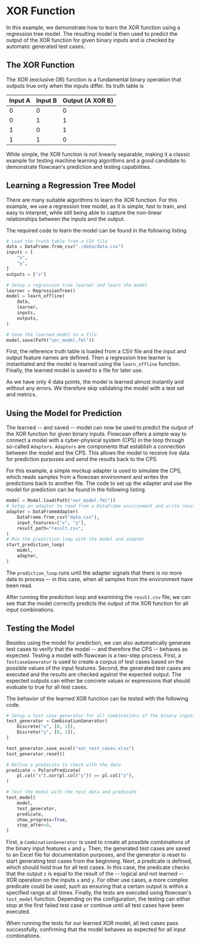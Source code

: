 # XOR Function

In this example, we demonstrate how to learn the XOR function using a regression tree model.
The resulting model is then used to predict the output of the XOR function for given binary inputs and is checked by automatic generated test cases.

## The XOR Function

The XOR (exclusive OR) function is a fundamental binary operation that outputs true only when the inputs differ.
Its truth table is

| Input A | Input B | Output (A XOR B) |
|---------|---------|------------------|
|    0    |    0    |        0         |
|    0    |    1    |        1         |
|    1    |    0    |        1         |
|    1    |    1    |        0         |

While simple, the XOR function is not linearly separable, making it a classic example for testing machine learning algorithms and a good candidate to demonstrate flowcean's prediction and testing capabilities.

## Learning a Regression Tree Model

There are many suitable algorithms to learn the XOR function.
For this example, we use a regression tree model, as it is simple, fast to train, and easy to interpret, while still being able to capture the non-linear relationships between the inputs and the output.

The required code to learn the model can be found in the following listing.

```python
# Load the truth table from a CSV file
data = DataFrame.from_csv("./data/data.csv")
inputs = [
    "x",
    "y",
]
outputs = ["z"]

# Setup a regression tree learner and learn the model
learner = RegressionTree()
model = learn_offline(
    data,
    learner,
    inputs,
    outputs,
)

# Save the learned model to a file
model.save(Path("xor_model.fml"))
```

First, the reference truth table is loaded from a CSV file and the input and output feature names are defined.
Then a regression tree learner is instantiated and the model is learned using the `learn_offline` function.
Finally, the learned model is saved to a file for later use.

As we have only 4 data points, the model is learned almost instantly and without any errors.
We therefore skip validating the model with a test set and metrics.

## Using the Model for Prediction


The learned -- and saved -- model can now be used to predict the output of the XOR function for given binary inputs.
Flowcean offers a simple way to connect a model with a cyber-physical system (CPS) in the loop through so-called `Adapters`.
`Adapters` are components that establish a connection between the model and the CPS.
This allows the model to receive live data for prediction purposes and send the results back to the CPS.

For this example, a simple mockup adapter is used to simulate the CPS, which reads samples from a flowcean environment and writes the predictions back to another file.
The code to set up the adapter and use the model for prediction can be found in the following listing.

```python
model = Model.load(Path("xor_model.fml"))
# Setup an adapter to read from a DataFrame environment and write results to a CSV file
adapter = DataFrameAdapter(
    DataFrame.from_csv("data.csv"),
    input_features=["x", "y"],
    result_path="result.csv",
)
# Run the prediction loop with the model and adapter
start_prediction_loop(
    model,
    adapter,
)
```


The `prediction_loop` runs until the adapter signals that there is no more data to process -- in this case, when all samples from the environment have been read.

After running the prediction loop and examining the `result.csv` file, we can see that the model correctly predicts the output of the XOR function for all input combinations.

## Testing the Model


Besides using the model for prediction, we can also automatically generate test cases to verify that the model -- and therefore the CPS -- behaves as expected.
Testing a model with flowcean is a two-step process.
First, a `TestcaseGenerator` is used to create a corpus of test cases based on the possible values of the input features.
Second, the generated test cases are executed and the results are checked against the expected output.
The expected outputs can either be concrete values or expressions that should evaluate to true for all test cases.

The behavior of the learned XOR function can be tested with the following code.

```python
# Setup a test case generator for all combinations of the binary inputs
test_generator = CombinationGenerator(
    Discrete("x", [0, 1]),
    Discrete("y", [0, 1]),
)

test_generator.save_excel("xor_test_cases.xlsx")
test_generator.reset()

# Define a predicate to check with the data
predicate = PolarsPredicate(
    pl.col("x").xor(pl.col("y")) == pl.col("z"),
)

# Test the model with the test data and predicate
test_model(
    model,
    test_generator,
    predicate,
    show_progress=True,
    stop_after=0,
)
```


First, a `CombinationGenerator` is used to create all possible combinations of the binary input features `x` and `y`.
Then, the generated test cases are saved to an Excel file for documentation purposes, and the generator is reset to start generating test cases from the beginning.
Next, a predicate is defined, which should hold true for all test cases.
In this case, the predicate checks that the output `z` is equal to the result of the -- logical and not learned -- XOR operation on the inputs `x` and `y`.
For other use cases, a more complex predicate could be used, such as ensuring that a certain output is within a specified range at all times.
Finally, the tests are executed using flowcean's `test_model` function.
Depending on the configuration, the testing can either stop at the first failed test case or continue until all test cases have been executed.

When running the tests for our learned XOR model, all test cases pass successfully, confirming that the model behaves as expected for all input combinations.
